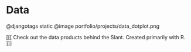 Data
====

@djangotags static
@image portfolio/projects/data_dotplot.png

[[[ Check out the data products behind the Slant. Created primarily with R. ]]]


